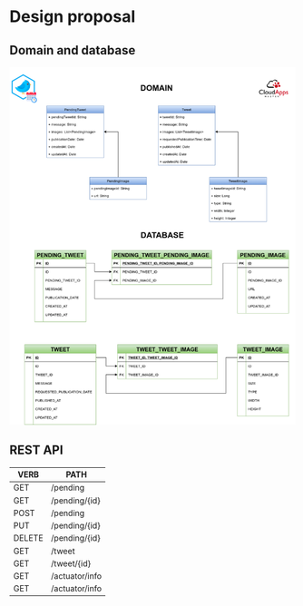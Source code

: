 # Design proposal

## Domain and database

![design](../../diagrams/twitter-scheduler.png)

## REST API

| VERB   | PATH           |
|--------|----------------|
| GET    | /pending       |
| GET    | /pending/{id}  |
| POST   | /pending       |
| PUT    | /pending/{id}  |
| DELETE | /pending/{id}  |
| GET    | /tweet         |
| GET    | /tweet/{id}    |
| GET    | /actuator/info |
| GET    | /actuator/info |
